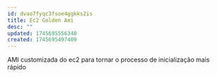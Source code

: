 ```yaml
---
id: dvao7fyqc3fsoe4ggkks2is
title: Ec2 Golden Ami
desc: ""
updated: 1745695556340
created: 1745695497409
---
```


AMI customizada do ec2 para tornar o processo de inicialização mais rápido
